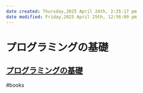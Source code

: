 ```yaml
---
date created: Thursday,2025 April 24th, 2:25:17 pm
date modified: Friday,2025 April 25th, 12:56:09 pm
---
```


# プログラミングの基礎


## [プログラミングの基礎](https://www.saiensu.co.jp/search/?isbn=978-4-7819-1160-1&y=2007)

#books
